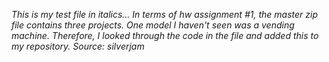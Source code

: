 *This is my test file in italics...*
_In terms of hw assignment #1, the master zip file contains three projects._
_One model I haven't seen was a vending machine._
_Therefore, I looked through the code in the file and added this to my repository._
_Source: silverjam_
